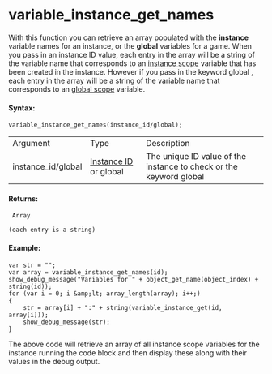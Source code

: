 # variable_instance_get_names

With this function you can retrieve an array populated with the
**instance** variable names for an instance, or the **global** variables
for a game. When you pass in an instance ID value, each entry in the
array will be a string of the variable name that corresponds to an
[instance scope](../../GML_Overview/Variables_And_Variable_Scope)
variable that has been created in the instance. However if you pass in
the keyword global , each entry in the array will be a string of the
variable name that corresponds to an [global
scope](../../GML_Overview/Variables_And_Variable_Scope) variable.

#### Syntax:

``` gml
variable_instance_get_names(instance_id/global);
```

|                    |                                                                                                                                |                                                                      |
|--------------------|--------------------------------------------------------------------------------------------------------------------------------|----------------------------------------------------------------------|
| Argument           | Type                                                                                                                           | Description                                                          |
| instance_id/global |  [Instance ID](../../../../GameMaker_Language/GML_Reference/Asset_Management/Instances/Instance_Variables/id) or global    | The unique ID value of the instance to check or the keyword global   |

#### Returns:

``` gml
 Array

(each entry is a string)
```

#### Example:

``` gml
var str = "";
var array = variable_instance_get_names(id);
show_debug_message("Variables for " + object_get_name(object_index) + string(id));
for (var i = 0; i &amp;lt; array_length(array); i++;)
{
    str = array[i] + ":" + string(variable_instance_get(id, array[i]));
    show_debug_message(str);
}
```

The above code will retrieve an array of all instance scope variables
for the instance running the code block and then display these along
with their values in the debug output.
